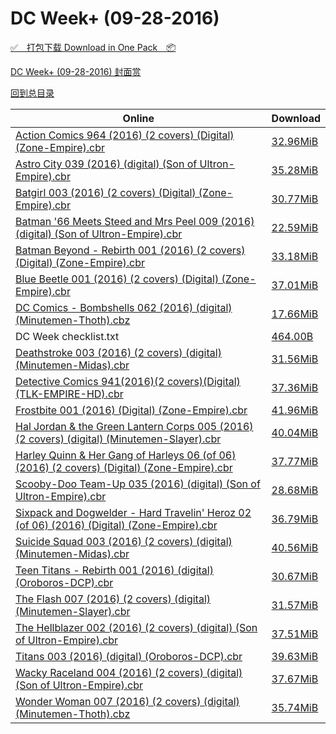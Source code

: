# DC Week+ (09-28-2016)

[✅&emsp;打包下载 Download in One Pack&emsp;📦](https://pan.baidu.com/s/1bUZuF0)

[DC Week+ (09-28-2016) 封面赏](/https://github.com/alicewish/markdown/blob/master/cover/DC-Week-09-28-2016-Covers.md)



[回到总目录](https://github.com/alicewish/markdown/blob/master/Catalogs.md)



Online | Download
--- | ---
[Action Comics 964 (2016) (2 covers) (Digital) (Zone-Empire).cbr](https://github.com/alicewish/markdown/blob/master/comic/Action-Comics-964-2016-2-covers-Digital-Zone-Empire-cbr.md) | [32.96MiB](https://pan.baidu.com/s/1bUZuF0#list/path=%2FDC%20Week%202016%20Q3%2FDC%20Week%2B%20%2809-28-2016%29%2F%E3%82%A6%E3%82%B1%E3%82%A4%E3%82%A4%E3%82%A4%E3%82%B1%E3%82%B9%E3%82%AB%E3%82%A4%E3%82%B7%E3%82%AB%E3%82%B9%E3%82%A4%E3%82%B1%E3%82%AD%E3%82%AA%E3%82%BB%E3%82%B3%E3%82%B5%E3%82%BB%E3%82%AF%E3%82%B9%E3%82%A2%E3%82%AD%E3%82%B3%E3%82%AB%E3%82%B7%E3%82%B7%E3%82%B9%E3%82%B9%E3%82%AF%E3%82%AA&parentPath=%2FDC%20Week%202016%20Q3)
[Astro City 039 (2016) (digital) (Son of Ultron-Empire).cbr](https://github.com/alicewish/markdown/blob/master/comic/Astro-City-039-2016-digital-Son-of-Ultron-Empire-cbr.md) | [35.28MiB](https://pan.baidu.com/s/1bUZuF0#list/path=%2FDC%20Week%202016%20Q3%2FDC%20Week%2B%20%2809-28-2016%29%2F%E3%82%B1%E3%82%BF%E3%82%B9%E3%82%BF%E3%82%A6%E3%82%A6%E3%82%BB%E3%82%B9%E3%82%B3%E3%82%A6%E3%82%AA%E3%82%A8%E3%82%B5%E3%82%B3%E3%82%BD%E3%82%AF%E3%82%AA%E3%82%BD%E3%82%AD%E3%82%AA%E3%82%B7%E3%82%B5%E3%82%B3%E3%82%A4%E3%82%A2%E3%82%AF%E3%82%A4%E3%82%AB%E3%82%A2%E3%82%BB%E3%82%AB%E3%82%AB&parentPath=%2FDC%20Week%202016%20Q3)
[Batgirl 003 (2016) (2 covers) (Digital) (Zone-Empire).cbr](https://github.com/alicewish/markdown/blob/master/comic/Batgirl-003-2016-2-covers-Digital-Zone-Empire-cbr.md) | [30.77MiB](https://pan.baidu.com/s/1bUZuF0#list/path=%2FDC%20Week%202016%20Q3%2FDC%20Week%2B%20%2809-28-2016%29%2F%E3%82%B7%E3%82%BB%E3%82%AF%E3%82%B3%E3%82%BB%E3%82%B3%E3%82%AD%E3%82%B3%E3%82%A6%E3%82%A2%E3%82%B7%E3%82%B9%E3%82%BF%E3%82%B5%E3%82%B7%E3%82%AD%E3%82%AA%E3%82%AA%E3%82%AD%E3%82%AB%E3%82%A2%E3%82%BF%E3%82%B1%E3%82%B9%E3%82%A6%E3%82%A2%E3%82%AF%E3%82%A8%E3%82%BB%E3%82%B1%E3%82%AF%E3%82%AA&parentPath=%2FDC%20Week%202016%20Q3)
[Batman '66 Meets Steed and Mrs Peel 009 (2016) (digital) (Son of Ultron-Empire).cbr](https://github.com/alicewish/markdown/blob/master/comic/Batman-66-Meets-Steed-Mrs-Peel-009-2016-digital-Son-of-Ultron-Empire-cbr.md) | [22.59MiB](https://pan.baidu.com/s/1bUZuF0#list/path=%2FDC%20Week%202016%20Q3%2FDC%20Week%2B%20%2809-28-2016%29%2F%E3%82%B3%E3%82%A2%E3%82%A4%E3%82%AB%E3%82%B5%E3%82%A4%E3%82%A2%E3%82%AF%E3%82%B5%E3%82%AA%E3%82%BB%E3%82%B1%E3%82%B7%E3%82%AD%E3%82%AF%E3%82%BD%E3%82%B5%E3%82%B7%E3%82%AB%E3%82%B1%E3%82%A2%E3%82%AD%E3%82%B3%E3%82%B3%E3%82%A6%E3%82%A8%E3%82%B1%E3%82%AD%E3%82%B9%E3%82%AF%E3%82%AB%E3%82%B1&parentPath=%2FDC%20Week%202016%20Q3)
[Batman Beyond - Rebirth 001 (2016) (2 covers) (Digital) (Zone-Empire).cbr](https://github.com/alicewish/markdown/blob/master/comic/Batman-Beyond-Rebirth-001-2016-2-covers-Digital-Zone-Empire-cbr.md) | [33.18MiB](https://pan.baidu.com/s/1bUZuF0#list/path=%2FDC%20Week%202016%20Q3%2FDC%20Week%2B%20%2809-28-2016%29%2F%E3%82%AA%E3%82%BF%E3%82%A2%E3%82%AA%E3%82%AA%E3%82%B1%E3%82%AF%E3%82%AA%E3%82%A2%E3%82%BF%E3%82%AB%E3%82%AA%E3%82%A2%E3%82%B5%E3%82%B3%E3%82%B5%E3%82%BF%E3%82%A4%E3%82%A4%E3%82%A6%E3%82%AA%E3%82%BD%E3%82%A4%E3%82%A6%E3%82%B1%E3%82%A4%E3%82%AD%E3%82%AD%E3%82%A6%E3%82%B5%E3%82%BD%E3%82%B7&parentPath=%2FDC%20Week%202016%20Q3)
[Blue Beetle 001 (2016) (2 covers) (Digital) (Zone-Empire).cbr](https://github.com/alicewish/markdown/blob/master/comic/Blue-Beetle-001-2016-2-covers-Digital-Zone-Empire-cbr.md) | [37.01MiB](https://pan.baidu.com/s/1bUZuF0#list/path=%2FDC%20Week%202016%20Q3%2FDC%20Week%2B%20%2809-28-2016%29%2F%E3%82%A2%E3%82%AB%E3%82%B3%E3%82%B5%E3%82%AA%E3%82%B9%E3%82%B1%E3%82%A2%E3%82%A2%E3%82%B9%E3%82%B9%E3%82%A4%E3%82%AD%E3%82%BF%E3%82%A8%E3%82%BD%E3%82%B5%E3%82%BF%E3%82%A4%E3%82%A8%E3%82%B7%E3%82%AF%E3%82%A6%E3%82%BB%E3%82%AD%E3%82%B5%E3%82%BF%E3%82%BB%E3%82%B5%E3%82%A2%E3%82%A4%E3%82%AF&parentPath=%2FDC%20Week%202016%20Q3)
[DC Comics - Bombshells 062 (2016) (digital) (Minutemen-Thoth).cbz](https://github.com/alicewish/markdown/blob/master/comic/DC-Comics-Bombshells-062-2016-digital-Minutemen-Thoth-cbz.md) | [17.66MiB](https://pan.baidu.com/s/1bUZuF0#list/path=%2FDC%20Week%202016%20Q3%2FDC%20Week%2B%20%2809-28-2016%29%2F%E3%82%B7%E3%82%A4%E3%82%B3%E3%82%AA%E3%82%BB%E3%82%A4%E3%82%A4%E3%82%A8%E3%82%BB%E3%82%A8%E3%82%AF%E3%82%BD%E3%82%BB%E3%82%B3%E3%82%BB%E3%82%A6%E3%82%AB%E3%82%B9%E3%82%A8%E3%82%AB%E3%82%B5%E3%82%A4%E3%82%BD%E3%82%BB%E3%82%A4%E3%82%AF%E3%82%A2%E3%82%B5%E3%82%B9%E3%82%AD%E3%82%A4%E3%82%B7&parentPath=%2FDC%20Week%202016%20Q3)
DC Week checklist.txt | [464.00B](https://pan.baidu.com/s/1bUZuF0#list/path=%2FDC%20Week%202016%20Q3%2FDC%20Week%2B%20%2809-28-2016%29%2F%E3%82%B3%E3%82%A6%E3%82%B1%E3%82%A2%E3%82%BB%E3%82%A6%E3%82%A8%E3%82%B7%E3%82%B3%E3%82%BB%E3%82%B3%E3%82%B5%E3%82%A8%E3%82%B9%E3%82%AB%E3%82%BD%E3%82%A6%E3%82%A6%E3%82%BD%E3%82%A2%E3%82%B5%E3%82%BB%E3%82%AF%E3%82%AA%E3%82%BB%E3%82%AF%E3%82%A4%E3%82%BB%E3%82%AB%E3%82%AD%E3%82%B1%E3%82%BB&parentPath=%2FDC%20Week%202016%20Q3)
[Deathstroke 003 (2016) (2 covers) (digital) (Minutemen-Midas).cbr](https://github.com/alicewish/markdown/blob/master/comic/Deathstroke-003-2016-2-covers-digital-Minutemen-Midas-cbr.md) | [31.56MiB](https://pan.baidu.com/s/1bUZuF0#list/path=%2FDC%20Week%202016%20Q3%2FDC%20Week%2B%20%2809-28-2016%29%2F%E3%82%B9%E3%82%A4%E3%82%AB%E3%82%AB%E3%82%AA%E3%82%B7%E3%82%A2%E3%82%B3%E3%82%BD%E3%82%A4%E3%82%B3%E3%82%B9%E3%82%B1%E3%82%AB%E3%82%B5%E3%82%B9%E3%82%B7%E3%82%BB%E3%82%AB%E3%82%A4%E3%82%B5%E3%82%BB%E3%82%B7%E3%82%A6%E3%82%AA%E3%82%AA%E3%82%A8%E3%82%AB%E3%82%A8%E3%82%A8%E3%82%A4%E3%82%B5&parentPath=%2FDC%20Week%202016%20Q3)
[Detective Comics 941(2016)(2 covers)(Digital)(TLK-EMPIRE-HD).cbr](https://github.com/alicewish/markdown/blob/master/comic/Detective-Comics-941-2016-2-covers-Digital-TLK-EMPIRE-HD-cbr.md) | [37.36MiB](https://pan.baidu.com/s/1bUZuF0#list/path=%2FDC%20Week%202016%20Q3%2FDC%20Week%2B%20%2809-28-2016%29%2F%E3%82%B5%E3%82%B5%E3%82%A6%E3%82%B1%E3%82%B7%E3%82%B7%E3%82%B7%E3%82%B5%E3%82%A8%E3%82%B5%E3%82%B7%E3%82%A6%E3%82%A2%E3%82%B1%E3%82%AB%E3%82%B9%E3%82%AB%E3%82%B5%E3%82%BF%E3%82%BF%E3%82%B3%E3%82%AD%E3%82%AF%E3%82%AD%E3%82%AD%E3%82%BB%E3%82%AD%E3%82%A4%E3%82%A4%E3%82%B3%E3%82%B3%E3%82%BB&parentPath=%2FDC%20Week%202016%20Q3)
[Frostbite 001 (2016) (Digital) (Zone-Empire).cbr](https://github.com/alicewish/markdown/blob/master/comic/Frostbite-001-2016-Digital-Zone-Empire-cbr.md) | [41.96MiB](https://pan.baidu.com/s/1bUZuF0#list/path=%2FDC%20Week%202016%20Q3%2FDC%20Week%2B%20%2809-28-2016%29%2F%E3%82%AA%E3%82%A8%E3%82%A2%E3%82%AD%E3%82%AB%E3%82%B7%E3%82%BB%E3%82%BF%E3%82%AD%E3%82%AD%E3%82%B9%E3%82%B3%E3%82%B9%E3%82%B7%E3%82%BF%E3%82%A6%E3%82%A2%E3%82%BB%E3%82%AB%E3%82%AB%E3%82%B3%E3%82%B5%E3%82%BD%E3%82%AF%E3%82%AD%E3%82%AA%E3%82%AD%E3%82%B7%E3%82%A2%E3%82%A4%E3%82%B9%E3%82%AA&parentPath=%2FDC%20Week%202016%20Q3)
[Hal Jordan & the Green Lantern Corps 005 (2016) (2 covers) (digital) (Minutemen-Slayer).cbr](https://github.com/alicewish/markdown/blob/master/comic/Hal-Jordan-Green-Lantern-Corps-005-2016-2-covers-digital-Minutemen-Slayer-cbr.md) | [40.04MiB](https://pan.baidu.com/s/1bUZuF0#list/path=%2FDC%20Week%202016%20Q3%2FDC%20Week%2B%20%2809-28-2016%29%2F%E3%82%B5%E3%82%BD%E3%82%AF%E3%82%B1%E3%82%AF%E3%82%B9%E3%82%AF%E3%82%AD%E3%82%B7%E3%82%BB%E3%82%A6%E3%82%AD%E3%82%A2%E3%82%BF%E3%82%A6%E3%82%B3%E3%82%B7%E3%82%A8%E3%82%B9%E3%82%AA%E3%82%B3%E3%82%AB%E3%82%BF%E3%82%AD%E3%82%AB%E3%82%BF%E3%82%B9%E3%82%AB%E3%82%B5%E3%82%A6%E3%82%B7%E3%82%AB&parentPath=%2FDC%20Week%202016%20Q3)
[Harley Quinn & Her Gang of Harleys 06 (of 06) (2016) (2 covers) (Digital) (Zone-Empire).cbr](https://github.com/alicewish/markdown/blob/master/comic/Harley-Quinn-Her-Gang-of-Harleys-06-of-06-2016-2-covers-Digital-Zone-Empire-cbr.md) | [37.77MiB](https://pan.baidu.com/s/1bUZuF0#list/path=%2FDC%20Week%202016%20Q3%2FDC%20Week%2B%20%2809-28-2016%29%2F%E3%82%B5%E3%82%AF%E3%82%A6%E3%82%A8%E3%82%A8%E3%82%A8%E3%82%B7%E3%82%A8%E3%82%A4%E3%82%A4%E3%82%BD%E3%82%AF%E3%82%B3%E3%82%BB%E3%82%B7%E3%82%AD%E3%82%AA%E3%82%AB%E3%82%A4%E3%82%B7%E3%82%B3%E3%82%B9%E3%82%AB%E3%82%AA%E3%82%B1%E3%82%A6%E3%82%B5%E3%82%B3%E3%82%AA%E3%82%BB%E3%82%AD%E3%82%AF&parentPath=%2FDC%20Week%202016%20Q3)
[Scooby-Doo Team-Up 035 (2016) (digital) (Son of Ultron-Empire).cbr](https://github.com/alicewish/markdown/blob/master/comic/Scooby-Doo-Team-Up-035-2016-digital-Son-of-Ultron-Empire-cbr.md) | [28.68MiB](https://pan.baidu.com/s/1bUZuF0#list/path=%2FDC%20Week%202016%20Q3%2FDC%20Week%2B%20%2809-28-2016%29%2F%E3%82%B7%E3%82%A2%E3%82%BB%E3%82%AA%E3%82%BB%E3%82%AD%E3%82%AB%E3%82%A4%E3%82%A8%E3%82%A6%E3%82%A4%E3%82%AB%E3%82%AD%E3%82%B9%E3%82%A4%E3%82%B1%E3%82%A2%E3%82%B5%E3%82%AD%E3%82%B9%E3%82%A4%E3%82%BF%E3%82%A8%E3%82%BD%E3%82%A2%E3%82%AD%E3%82%B3%E3%82%AB%E3%82%B1%E3%82%BF%E3%82%A4%E3%82%B1&parentPath=%2FDC%20Week%202016%20Q3)
[Sixpack and Dogwelder - Hard Travelin' Heroz 02 (of 06) (2016) (Digital) (Zone-Empire).cbr](https://github.com/alicewish/markdown/blob/master/comic/Sixpack-Dogwelder-Hard-Travelin-Heroz-02-of-06-2016-Digital-Zone-Empire-cbr.md) | [36.79MiB](https://pan.baidu.com/s/1bUZuF0#list/path=%2FDC%20Week%202016%20Q3%2FDC%20Week%2B%20%2809-28-2016%29%2F%E3%82%A4%E3%82%B3%E3%82%B5%E3%82%B7%E3%82%BB%E3%82%BB%E3%82%A8%E3%82%B1%E3%82%A4%E3%82%B9%E3%82%A4%E3%82%AA%E3%82%B7%E3%82%B7%E3%82%B7%E3%82%B1%E3%82%B7%E3%82%AA%E3%82%AD%E3%82%A2%E3%82%B9%E3%82%AD%E3%82%A4%E3%82%AB%E3%82%A4%E3%82%B3%E3%82%BD%E3%82%BB%E3%82%A4%E3%82%BF%E3%82%B1%E3%82%AD&parentPath=%2FDC%20Week%202016%20Q3)
[Suicide Squad 003 (2016) (2 covers) (digital) (Minutemen-Midas).cbr](https://github.com/alicewish/markdown/blob/master/comic/Suicide-Squad-003-2016-2-covers-digital-Minutemen-Midas-cbr.md) | [40.56MiB](https://pan.baidu.com/s/1bUZuF0#list/path=%2FDC%20Week%202016%20Q3%2FDC%20Week%2B%20%2809-28-2016%29%2F%E3%82%A6%E3%82%B9%E3%82%BD%E3%82%BD%E3%82%BD%E3%82%BF%E3%82%B9%E3%82%A8%E3%82%B1%E3%82%A8%E3%82%BF%E3%82%BB%E3%82%BB%E3%82%B5%E3%82%BB%E3%82%A2%E3%82%B9%E3%82%B9%E3%82%B3%E3%82%AD%E3%82%B9%E3%82%AB%E3%82%BD%E3%82%BD%E3%82%AD%E3%82%B7%E3%82%BB%E3%82%BB%E3%82%BD%E3%82%B1%E3%82%AF%E3%82%BD&parentPath=%2FDC%20Week%202016%20Q3)
[Teen Titans - Rebirth 001 (2016) (digital) (Oroboros-DCP).cbr](https://github.com/alicewish/markdown/blob/master/comic/Teen-Titans-Rebirth-001-2016-digital-Oroboros-DCP-cbr.md) | [30.67MiB](https://pan.baidu.com/s/1bUZuF0#list/path=%2FDC%20Week%202016%20Q3%2FDC%20Week%2B%20%2809-28-2016%29%2F%E3%82%A2%E3%82%AF%E3%82%AA%E3%82%B7%E3%82%BB%E3%82%B3%E3%82%A8%E3%82%B1%E3%82%A4%E3%82%B5%E3%82%AB%E3%82%A6%E3%82%BD%E3%82%AA%E3%82%B3%E3%82%B9%E3%82%A2%E3%82%BF%E3%82%BB%E3%82%B5%E3%82%B1%E3%82%B5%E3%82%BB%E3%82%B3%E3%82%AA%E3%82%B9%E3%82%B9%E3%82%A2%E3%82%BD%E3%82%BD%E3%82%A6%E3%82%AD&parentPath=%2FDC%20Week%202016%20Q3)
[The Flash 007 (2016) (2 covers) (digital) (Minutemen-Slayer).cbr](https://github.com/alicewish/markdown/blob/master/comic/Flash-007-2016-2-covers-digital-Minutemen-Slayer-cbr.md) | [31.57MiB](https://pan.baidu.com/s/1bUZuF0#list/path=%2FDC%20Week%202016%20Q3%2FDC%20Week%2B%20%2809-28-2016%29%2F%E3%82%BD%E3%82%B5%E3%82%AD%E3%82%B3%E3%82%B5%E3%82%AB%E3%82%BD%E3%82%B1%E3%82%A8%E3%82%A4%E3%82%B7%E3%82%BF%E3%82%B1%E3%82%BF%E3%82%BD%E3%82%B5%E3%82%A6%E3%82%A6%E3%82%BF%E3%82%BB%E3%82%A6%E3%82%BF%E3%82%AA%E3%82%A8%E3%82%BB%E3%82%AA%E3%82%A2%E3%82%AA%E3%82%B1%E3%82%B3%E3%82%BF%E3%82%B3&parentPath=%2FDC%20Week%202016%20Q3)
[The Hellblazer 002 (2016) (2 covers) (digital) (Son of Ultron-Empire).cbr](https://github.com/alicewish/markdown/blob/master/comic/Hellblazer-002-2016-2-covers-digital-Son-of-Ultron-Empire-cbr.md) | [37.51MiB](https://pan.baidu.com/s/1bUZuF0#list/path=%2FDC%20Week%202016%20Q3%2FDC%20Week%2B%20%2809-28-2016%29%2F%E3%82%B1%E3%82%B9%E3%82%B9%E3%82%AD%E3%82%AD%E3%82%A2%E3%82%A2%E3%82%AA%E3%82%B5%E3%82%AB%E3%82%B5%E3%82%BB%E3%82%BF%E3%82%A4%E3%82%A4%E3%82%AD%E3%82%AA%E3%82%BF%E3%82%A4%E3%82%B1%E3%82%AF%E3%82%B7%E3%82%A4%E3%82%BD%E3%82%A8%E3%82%AF%E3%82%AF%E3%82%B9%E3%82%A6%E3%82%A2%E3%82%AD%E3%82%B3&parentPath=%2FDC%20Week%202016%20Q3)
[Titans 003 (2016) (digital) (Oroboros-DCP).cbr](https://github.com/alicewish/markdown/blob/master/comic/Titans-003-2016-digital-Oroboros-DCP-cbr.md) | [39.63MiB](https://pan.baidu.com/s/1bUZuF0#list/path=%2FDC%20Week%202016%20Q3%2FDC%20Week%2B%20%2809-28-2016%29%2F%E3%82%B9%E3%82%AD%E3%82%B7%E3%82%BF%E3%82%A2%E3%82%B3%E3%82%B7%E3%82%AD%E3%82%B3%E3%82%AA%E3%82%AB%E3%82%B7%E3%82%AA%E3%82%A6%E3%82%A8%E3%82%AD%E3%82%BD%E3%82%AD%E3%82%B1%E3%82%BB%E3%82%B7%E3%82%AB%E3%82%BB%E3%82%AD%E3%82%A6%E3%82%B9%E3%82%B9%E3%82%BD%E3%82%B5%E3%82%AA%E3%82%AF%E3%82%AB&parentPath=%2FDC%20Week%202016%20Q3)
[Wacky Raceland 004 (2016) (2 covers) (digital) (Son of Ultron-Empire).cbr](https://github.com/alicewish/markdown/blob/master/comic/Wacky-Raceland-004-2016-2-covers-digital-Son-of-Ultron-Empire-cbr.md) | [37.67MiB](https://pan.baidu.com/s/1bUZuF0#list/path=%2FDC%20Week%202016%20Q3%2FDC%20Week%2B%20%2809-28-2016%29%2F%E3%82%B1%E3%82%B5%E3%82%A4%E3%82%B3%E3%82%A6%E3%82%AF%E3%82%B3%E3%82%A4%E3%82%A6%E3%82%A2%E3%82%AB%E3%82%A8%E3%82%AA%E3%82%AD%E3%82%AB%E3%82%B7%E3%82%B5%E3%82%BB%E3%82%B9%E3%82%B9%E3%82%B5%E3%82%A6%E3%82%A4%E3%82%BF%E3%82%A2%E3%82%BB%E3%82%A8%E3%82%BB%E3%82%BF%E3%82%A6%E3%82%B3%E3%82%AA&parentPath=%2FDC%20Week%202016%20Q3)
[Wonder Woman 007 (2016) (2 covers) (digital) (Minutemen-Thoth).cbz](https://github.com/alicewish/markdown/blob/master/comic/Wonder-Woman-007-2016-2-covers-digital-Minutemen-Thoth-cbz.md) | [35.74MiB](https://pan.baidu.com/s/1bUZuF0#list/path=%2FDC%20Week%202016%20Q3%2FDC%20Week%2B%20%2809-28-2016%29%2F%E3%82%B5%E3%82%A4%E3%82%B3%E3%82%A2%E3%82%A2%E3%82%B7%E3%82%BD%E3%82%AB%E3%82%AA%E3%82%AD%E3%82%A6%E3%82%A4%E3%82%AA%E3%82%B7%E3%82%AF%E3%82%BB%E3%82%BB%E3%82%AD%E3%82%A2%E3%82%B1%E3%82%AF%E3%82%B5%E3%82%BB%E3%82%AD%E3%82%A2%E3%82%B9%E3%82%B3%E3%82%AA%E3%82%A6%E3%82%BD%E3%82%B3%E3%82%BF&parentPath=%2FDC%20Week%202016%20Q3)